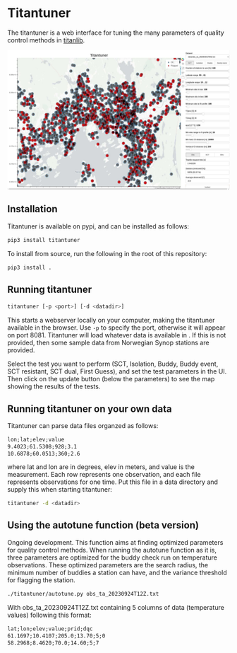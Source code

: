 # Titantuner
The titantuner is a web interface for tuning the many parameters of quality control methods in [titanlib](https://github.com/metno/titanlib).

![Example of titantuner](extras/image.jpg)

## Installation

Titantuner is available on pypi, and can be installed as follows:
```bash
pip3 install titantuner
```

To install from source, run the following in the root of this repository:
```bash
pip3 install .
```

## Running titantuner

```bash
titantuner [-p <port>] [-d <datadir>]
```
This starts a webserver locally on your computer, making the titantuner available in the browser. Use `-p` to
specify the port, otherwise it will appear on port 8081. Titantuner will load whatever data is available in
<datadir>. If this is not provided, then some sample data from Norwegian Synop stations are provided.

Select the test you want to perform (SCT, Isolation, Buddy, Buddy event, SCT resistant, SCT dual, First
Guess), and set the test parameters in the UI. Then click on the update button (below the parameters)
to see the map showing the results of the tests.

## Running titantuner on your own data

Titantuner can parse data files organzed as follows:

```
lon;lat;elev;value
9.4023;61.5308;928;3.1
10.6878;60.0513;360;2.6
```

where lat and lon are in degrees, elev in meters, and value is the measurement. Each row represents one
observation, and each file represents observations for one time. Put this file in a data directory and supply
this when starting titantuner:

```bash
titantuner -d <datadir>
```

## Using the autotune function (beta version)

Ongoing development. This function aims at finding optimized parameters for quality control methods. When
running the autotune function as it is, three parameters are optimized for the buddy check run on temperature
observations. These optimized parameters are the search radius, the minimum number of buddies a station can
have, and the variance threshold for flagging the station.

```bash
./titantuner/autotune.py obs_ta_20230924T12Z.txt
```

With obs_ta_20230924T12Z.txt containing 5 columns of data (temperature values) following this format:

```
lat;lon;elev;value;prid;dqc
61.1697;10.4107;205.0;13.70;5;0
58.2968;8.4620;70.0;14.60;5;7
```
